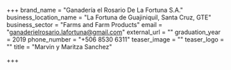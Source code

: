 +++
brand_name = "Ganadería el Rosario De La Fortuna S.A."
business_location_name = "La Fortuna de Guajiniquil, Santa Cruz, GTE"
business_sector = "Farms and Farm Products"
email = "ganaderielrosario.lafortuna@gmail.com"
external_url = ""
graduation_year = 2019
phone_number = "+506 8530 6311"
teaser_image = ""
teaser_logo = ""
title = "Marvin y Maritza Sanchez"

+++
